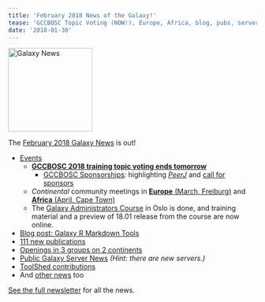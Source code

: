 ```yaml
---
title: 'February 2018 News of the Galaxy!'
tease: 'GCCBOSC Topic Voting (NOW!), Europe, Africa, blog, pubs, servers, jobs, ...'
date: '2018-01-30'
---
```

[<img class="float-right" src="/src/images/galaxy-logos/GalaxyNews.png" alt="Galaxy News" width="170" />](/galaxy-updates/2018-02/)

The [February 2018 Galaxy News](/galaxy-updates/2018-02/) is out!

* [Events](/galaxy-updates/2018-02/#events)
  * [**GCCBOSC 2018 training topic voting ends tomorrow**](/galaxy-updates/2018-02/#gccbosc-2018-training-topic-voting-closes-jan-31)
    * [GCCBOSC Sponsorships](/galaxy-updates/2018-02/#index.mdgccbosc-2018-sponsors): highlighting *[PeerJ](/galaxy-updates/2018-02/#peerj)* and [call for sponsors](/galaxy-updates/2018-02/#call-for-sponsors)
  * *Continental* community meetings in  [**Europe** (March, Freiburg)](/galaxy-updates/2018-02/#elixir-galaxy-community-kickoff-and-meeting-march-freiburg) and [**Africa** (April, Cape Town)](/galaxy-updates/2018-02/#galaxy-africa-april-cape-town)
  * The [Galaxy Administrators Course](/galaxy-updates/2018-02/#galaxy-administrators-course-report) in Oslo is done, and training material and a preview of 18.01 release from the course are now online. 
* [Blog post: Galaxy R Markdown Tools](/galaxy-updates/2018-02/#new-galactic-blog-entry-galaxy-r-markdown-tools)
* [111 new publications](/galaxy-updates/2018-02/#publications)
* [Openings in 3 groups on 2 continents](/galaxy-updates/2018-02/#whos-hiring)
* [Public Galaxy Server News](/galaxy-updates/2018-02/#public-galaxy-server-news) *(Hint: there are new servers.)*
* [ToolShed contributions](/galaxy-updates/2018-02/#toolshed-contributions)
* And [other news](/galaxy-updates/2018-02/#other-news) too

[See the full newsletter](/galaxy-updates/2018-02/) for all the news.
